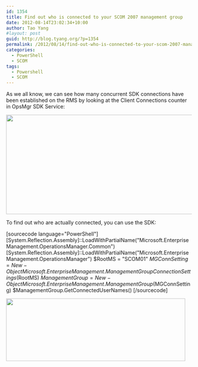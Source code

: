 ```yaml
---
id: 1354
title: Find out who is connected to your SCOM 2007 management group
date: 2012-08-14T23:02:34+10:00
author: Tao Yang
#layout: post
guid: http://blog.tyang.org/?p=1354
permalink: /2012/08/14/find-out-who-is-connected-to-your-scom-2007-management-group/
categories:
  - PowerShell
  - SCOM
tags:
  - Powershell
  - SCOM
---
```

As we all know, we can see how many concurrent SDK connections have been established on the RMS by looking at the Client Connections counter in OpsMgr SDK Service:

<img src="http://blog.tyang.org/wp-content/uploads/2012/08/A23CDB7BE13C99777004EC4B5DF9D9BC0A89F30C.png" alt="" width="791" height="270" border="0" />

To find out who are actually connected, you can use the SDK:

[sourcecode language="PowerShell"]
[System.Reflection.Assembly]::LoadWithPartialName(&quot;Microsoft.EnterpriseManagement.OperationsManager.Common&quot;) 
[System.Reflection.Assembly]::LoadWithPartialName(&quot;Microsoft.EnterpriseManagement.OperationsManager&quot;)
$RootMS = &quot;SCOM01&quot;
$MGConnSetting = New-Object Microsoft.EnterpriseManagement.ManagementGroupConnectionSettings($RootMS)
$ManagementGroup = New-Object Microsoft.EnterpriseManagement.ManagementGroup($MGConnSetting)
$ManagementGroup.GetConnectedUserNames()
[/sourcecode]

<img src="http://blog.tyang.org/wp-content/uploads/2012/08/976C42E93C0BBC0844673E4D7235562E5684C405.png" alt="" width="486" height="170" border="0" />
